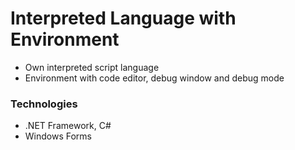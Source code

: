 # Interpreted Language with Environment
- Own interpreted script language
- Environment with code editor, debug window and debug mode
### Technologies
- .NET Framework, C#
- Windows Forms
